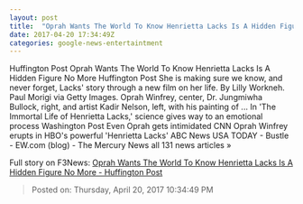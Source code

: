 ```yaml
---
layout: post
title:  "Oprah Wants The World To Know Henrietta Lacks Is A Hidden Figure No More - Huffington Post"
date: 2017-04-20 17:34:49Z
categories: google-news-entertaintment
---
```


Huffington Post Oprah Wants The World To Know Henrietta Lacks Is A Hidden Figure No More Huffington Post She is making sure we know, and never forget, Lacks' story through a new film on her life. By Lilly Workneh. Paul Morigi via Getty Images. Oprah Winfrey, center, Dr. Jungmiwha Bullock, right, and artist Kadir Nelson, left, with his painting of ... In 'The Immortal Life of Henrietta Lacks,' science gives way to an emotional process Washington Post Even Oprah gets intimidated CNN Oprah Winfrey erupts in HBO's powerful 'Henrietta Lacks' ABC News USA TODAY - Bustle - EW.com (blog) - The Mercury News all 131 news articles »


Full story on F3News: [Oprah Wants The World To Know Henrietta Lacks Is A Hidden Figure No More - Huffington Post](http://www.f3nws.com/n/bWgbsG)

> Posted on: Thursday, April 20, 2017 10:34:49 PM
